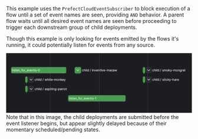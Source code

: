This example uses the `PrefectCloudEventSubscriber` to block execution of a flow until a set of event names are seen, providing `AND` behavior. A parent flow waits until all desired event names are seen before proceeding to trigger each downstream group of child deployments.

Though this example is only looking for events emitted by the flows it's running, it could potentially listen for events from any source.

![flow run graph](/listener-orchestrator.png)
Note that in this image, the child deployments are submitted before the event listener begins, but appear slightly delayed because of their momentary scheduled/pending states.
